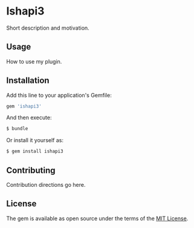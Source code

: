 # Ishapi3
Short description and motivation.

## Usage
How to use my plugin.

## Installation
Add this line to your application's Gemfile:

```ruby
gem 'ishapi3'
```

And then execute:
```bash
$ bundle
```

Or install it yourself as:
```bash
$ gem install ishapi3
```

## Contributing
Contribution directions go here.

## License
The gem is available as open source under the terms of the [MIT License](https://opensource.org/licenses/MIT).
